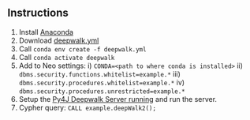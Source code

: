 
## Instructions

1. Install [Anaconda](https://docs.anaconda.com/anaconda/install/)
2. Download [deepwalk.yml](https://github.com/syedfahadsultan/DeepwalkPluginForNeo/blob/3.5/deepwalk.yml)
3. Call `conda env create -f deepwalk.yml`
4. Call `conda activate deepwalk`
5. Add to Neo settings: i) `CONDA=<path to where conda is installed>` ii) `dbms.security.functions.whitelist=example.*` iii) `dbms.security.procedures.whitelist=example.*` iv) `dbms.security.procedures.unrestricted=example.*`
5. Setup the [Py4J Deepwalk Server running]( https://github.com/syedfahadsultan/DeepWalkPy4JServer) and run the server.
6. Cypher query: `CALL example.deepWalk2();`